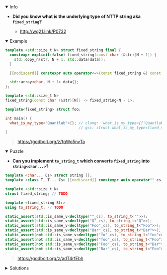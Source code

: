 <details open><summary>Info</summary><p>

* **Did you know what is the underlying type of NTTP string aka `fixed_string`?**

  * http://wg21.link/P0732

</p></details><details open><summary>Example</summary><p>

```cpp
template <std::size_t N> struct fixed_string final {
  constexpr explicit(false) fixed_string(const char (&str)[N + 1]) {
    std::copy_n(str, N + 1, std::data(data));
  }

  [[nodiscard]] constexpr auto operator<=>(const fixed_string &) const = default;

  std::array<char, N + 1> data{};
};

template <std::size_t N>
fixed_string(const char (&str)[N]) -> fixed_string<N - 1>;

template<fixed_string> struct foo;

int main() {
  what_is_my_type<"Quantlab">{}; // clang: 'what_is_my_type<{{"Quantlab"}}>'
                                 // gcc: struct what_is_my_type<fixed_string<8>{std::array<char, 9>{"Quantlab"}}>
}
```

> https://godbolt.org/z/fqWo5nvTa

</p></details><details open><summary>Puzzle</summary><p>

* **Can you implement `to_string_t` which converts `fixed_string` into `string<char...>`?**

```cpp
template <char... Cs> struct string {};
template <class T, T... Cs> [[nodiscard]] constexpr auto operator""_cs() { return string<Cs...>{}; }

template <std::size_t N>
struct fixed_string; // TODO

template <fixed_string Str>
using to_string_t; // TODO

static_assert(std::is_same_v<decltype(""_cs), to_string_t<"">>);
static_assert(std::is_same_v<decltype("Q"_cs), to_string_t<"Q">>);
static_assert(std::is_same_v<decltype("Foo"_cs), to_string_t<"Foo">>);
static_assert(std::is_same_v<decltype("Bar"_cs), to_string_t<"Bar">>);
static_assert(not std::is_same_v<decltype("fo"_cs), to_string_t<"foo">>);
static_assert(not std::is_same_v<decltype("foo"_cs), to_string_t<"Foo">>);
static_assert(not std::is_same_v<decltype("Foo"_cs), to_string_t<"Bar">>);
static_assert(not std::is_same_v<decltype("Bar"_cs), to_string_t<"Foo">>);
```

> https://godbolt.org/z/adT4rfEbh

</p></details><details><summary>Solutions</summary><p>

```cpp
template <std::size_t N>
struct fixed_string final {
    constexpr explicit(false) fixed_string(const char (&str)[N + 1]) {
        std::copy_n(str, N + 1, std::data(data));
    }

    [[nodiscard]] constexpr auto
    operator<=>(const fixed_string &) const = default;

    std::array<char, N + 1> data{};
};

template <std::size_t N>
fixed_string(const char (&str)[N]) -> fixed_string<N - 1>;

template <fixed_string Str>
using to_string_t = decltype([]<std::size_t... Is>(std::index_sequence<Is...>) {
    return string<Str.data[Is]...>{};
}(std::make_index_sequence<Str.data.size() - 1>()))
```

> https://godbolt.org/z/fo4dz7Y8e

